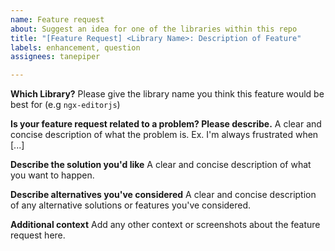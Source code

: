 ```yaml
---
name: Feature request
about: Suggest an idea for one of the libraries within this repo
title: "[Feature Request] <Library Name>: Description of Feature"
labels: enhancement, question
assignees: tanepiper

---
```


**Which Library?**
Please give the library name you think this feature would be best for (e.g `ngx-editorjs`)

**Is your feature request related to a problem? Please describe.**
A clear and concise description of what the problem is. Ex. I'm always frustrated when [...]

**Describe the solution you'd like**
A clear and concise description of what you want to happen.

**Describe alternatives you've considered**
A clear and concise description of any alternative solutions or features you've considered.

**Additional context**
Add any other context or screenshots about the feature request here.
